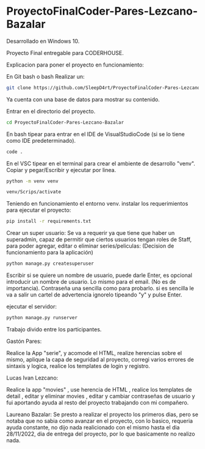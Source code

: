 # ProyectoFinalCoder-Pares-Lezcano-Bazalar

Desarrollado en Windows 10.

Proyecto Final entregable para CODERHOUSE.


Explicacion para poner el proyecto en funcionamiento:

En Git bash o bash
Realizar un:
```bash
git clone https://github.com/SleepD4rt/ProyectoFinalCoder-Pares-Lezcano-Bazalar.git
```
Ya cuenta con una base de datos para mostrar su contenido. 

Entrar en el directorio del proyecto.

```bash
cd ProyectoFinalCoder-Pares-Lezcano-Bazalar
```
En bash tipear para entrar en el IDE de VisualStudioCode (si se lo tiene como IDE predeterminado).

```bash
code .
```

En el VSC tipear en el terminal para crear el ambiente de desarrollo "venv".
Copiar y pegar/Escribir y ejecutar por linea.
```bash
python -m venv venv

venv/Scrips/activate
```
Teniendo en funcionamiento el entorno venv.
instalar los requerimientos para ejecutar el proyecto:
```bash
pip install -r requirements.txt
```


Crear un super usuario:
Se va a requerir ya que tiene que haber un superadmin, capaz de permitir que ciertos usuarios tengan roles de Staff, para poder agregar, editar o eliminar series/peliculas: (Decision de funcionamiento para la aplicación)
```bash
python manage.py createsuperuser
```

Escribir si se quiere un nombre de usuario, puede darle Enter, es opcional introducir un nombre de usuario. Lo mismo para el email. (No es de importancia).
Contraseña una sencilla como para probarlo. si es sencilla le va a salir un cartel de advertencia ignorelo tipeando "y" y pulse Enter.

ejecutar el servidor:

```bash
python manage.py runserver
```



Trabajo divido entre los participantes.

Gastón Pares:

Realice la App "serie", y acomode el HTML, realize herencias sobre el mismo, aplique la capa de seguridad al proyecto, corregi varios errores de sintaxis y logica, realice los templates de login y registro.

Lucas Ivan Lezcano:

Realice la app "movies" , use herencia de HTML , realice los templates de detail , editar y eliminar movies , editar y cambiar contraseñas de usuario y  fui aportando ayuda al resto del proyecto trabajando con mi compañero.


Laureano Bazalar:
Se presto a realizar el proyecto los primeros dias, pero se notaba que no sabia como avanzar en el proyecto, con lo basico, requeria ayuda constante, no dijo nada realicionado con el mismo hasta el dia 28/11/2022, dia de entrega del proyecto, por lo que basicamente no realizo nada. 


